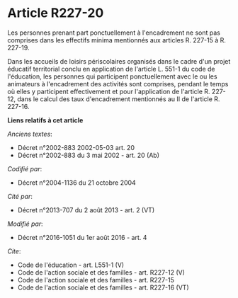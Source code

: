 # Article R227-20

Les personnes prenant part ponctuellement à l'encadrement ne sont pas comprises dans les effectifs minima mentionnés aux
articles R. 227-15 à R. 227-19. 

Dans les accueils de loisirs périscolaires organisés dans le cadre d'un projet éducatif territorial conclu en application de
l'article L. 551-1 du code de l'éducation, les personnes qui participent ponctuellement avec le ou les animateurs à
l'encadrement des activités sont comprises, pendant le temps où elles y participent effectivement et pour l'application de
l'article R. 227-12, dans le calcul des taux d'encadrement mentionnés au II de l'article R. 227-16.

**Liens relatifs à cet article**

_Anciens textes_:

  - Décret n°2002-883 2002-05-03 art. 20
  - Décret n°2002-883 du 3 mai 2002 - art. 20 (Ab)

_Codifié par_:

  - Décret n°2004-1136 du 21 octobre 2004

_Cité par_:

  - Décret n°2013-707 du 2 août 2013 - art. 2 (VT)

_Modifié par_:

  - Décret n°2016-1051 du 1er août 2016 - art. 4

_Cite_:

  - Code de l'éducation - art. L551-1 (V)
  - Code de l'action sociale et des familles - art. R227-12 (V)
  - Code de l'action sociale et des familles - art. R227-15
  - Code de l'action sociale et des familles - art. R227-16 (VT)
